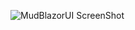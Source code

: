 ![MudBlazorUI ScreenShot](https://github.com/user-attachments/assets/5341b733-4ad2-400d-bf1c-4b6436f40780)

